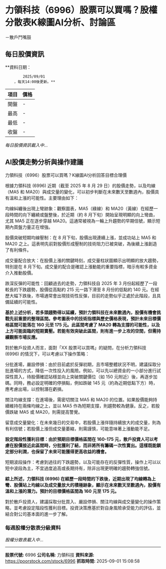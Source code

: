 # 力領科技（6996）股票可以買嗎？股權分散表K線圖AI分析、討論區
－散戶鬥嘴鼓

## 每日股價資訊

**資料日期：
        
            2025/09/01
        ，每天14:00後更新。**

| 項目 | 價格 |
|------|------|
| 開盤 | - |
| 最高 | - |
| 最低 | - |
| 收盤 | - |

*每日股價資訊載入中...*

## AI股價走勢分析與操作建議

力領科技（6996）股票可以買嗎？K線圖AI分析回答目標合理價

根據力領科技 (6996) 近期（截至 2025 年 8 月 29 日）的股價走勢，以及均線（MA5 和 MA20）與成交量的變化，可以初步判斷在未來數天至數週內，股價具有溫和上漲的可能性。主要理由如下：

均線糾纏後出現上彎跡象：觀察圖表，MA5（綠線）和 MA20（黃線）在經歷一段時間的向下纏繞或盤整後，於近期（約 8 月下旬）開始呈現明顯的向上彎曲，尤其 MA5 正在逐步穿越 MA20。這通常被視為一輪上升趨勢的早期信號，顯示短期內買盤力量正在增強。

股價突破短期均線壓制：在 8 月下旬，股價出現連續上漲，並成功站上 MA5 和 MA20 之上。這表明先前對股價形成壓制的技術阻力已被突破，為後續上漲創造了有利條件。

成交量配合放大：在股價上漲的關鍵時刻，成交量柱狀圖顯示出明顯的放大趨勢，特別是在 8 月下旬。成交量的配合是確認上漲動能的重要指標，暗示有較多資金介入推動股價。

跌深反彈的可能性：回顧過去的走勢，力領科技自 2025 年 3 月份起經歷了一段較長的下跌趨勢，股價從高點約 215 元一路下滑至 8 月份的低點約 140 元。在經歷大幅下跌後，市場通常會出現技術性反彈，目前的走勢似乎正處於此階段，且具備延續的可能性。

**基於上述分析，若多頭趨勢得以延續，預計力領科技在未來數週內，股價有機會挑戰先前重要的整理區間。參考圖表中的技術指標與歷史價格表現，預計未來目標價格區間可能落在 160 元至 175 元。此區間考慮了 MA20 轉為支撐的可能性，以及上方可能面臨的短期賣壓。若能有效突破此區間，則有進一步上攻的空間，但需持續觀察市場反應。**

對於散戶投資人而言，面對「XX 股票可以買嗎」的疑問，在分析力領科技 (6996) 的情況下，可以考慮以下操作策略：

分批進場，嚴設停損：由於目前處於反彈初期，且市場整體狀況不明，建議採取分批進場的方式，降低一次性投入的風險。例如，可以先以總資金的一小部分進行試探性買入，待股價確認站穩並向上突破關鍵價位（如 150 元附近）後，再逐步加碼。同時，務必設定明確的停損點，例如跌破 145 元（約為近期低點下方）時，應考慮出場，以控制潛在虧損。

關注均線支撐：在進場後，需密切關注 MA5 和 MA20 的位置。如果股價能夠持續維持在兩條均線之上，並以 MA5 作為短期支撐，則趨勢較為健康。反之，若股價跌破 MA5 或 MA20，則需提高警覺。

留意成交量變化：在未來幾日的交易中，若股價上漲伴隨持續放大的成交量，則為有利信號；若股價上漲但成交量萎縮，則需謹慎，可能意味著上漲動能不足。

**設定階段性獲利目標：由於預期目標價格區間在 160-175 元，散戶投資人可以考慮在股價接近此區間時，分批獲利了結，而非將所有籌碼一次性賣出。這樣既能鎖定部分利潤，也保留了未來可能獲得更高收益的機會。**

短期波段操作：考慮到過往的下跌趨勢，以及可能存在的反彈性質，操作上可以以短中波段為主，不宜過度追高或長期持有，除非出現更明確的趨勢轉強信號。

**綜上所述，力領科技 (6996) 在經歷一段時間的下跌後，近期出現了均線轉為上彎、股價站上均線以及成交量放大的積極跡象，顯示在未來數天至數週內，股價有溫和上漲的潛力。預計的目標價格區間為 160 元至 175 元。**

對於散戶投資人，建議採取分批買入、嚴設停損、關注均線與成交量變化的操作策略，並考慮設定階段性獲利目標。投資決策應基於對自身風險承受能力的評估，並結合對公司基本面的進一步了解。

### 每週股權分散表分級資料

*股權分散表載入中...*

---

**股票代號:** 6996
**公司名稱:** 力領科技
**資料來源:** https://poorstock.com/stock/6996
**抓取時間:** 2025-09-01 15:08:58